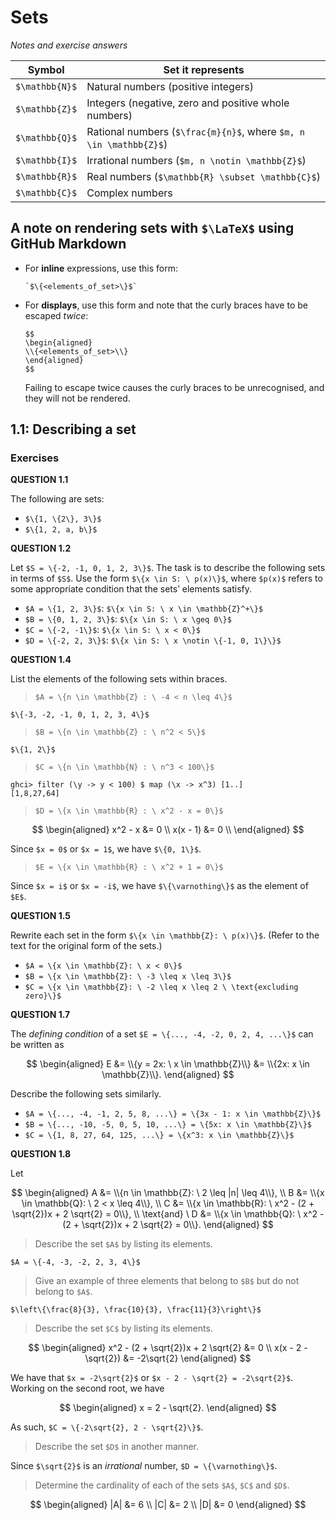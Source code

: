 # Sets

_Notes and exercise answers_

| **Symbol** | **Set it represents** |
| --- | --- |
| `$\mathbb{N}$` | Natural numbers (positive integers) |
| `$\mathbb{Z}$` | Integers (negative, zero and positive whole numbers) |
| `$\mathbb{Q}$` | Rational numbers (`$\frac{m}{n}$`, where `$m, n \in \mathbb{Z}$`) |
| `$\mathbb{I}$` | Irrational numbers (`$m, n \notin \mathbb{Z}$`) |
| `$\mathbb{R}$` | Real numbers (`$\mathbb{R} \subset \mathbb{C}$`) |
| `$\mathbb{C}$` | Complex numbers |

## A note on rendering sets with `$\LaTeX$` using GitHub Markdown

- For **inline** expressions, use this form:
    ```
    `$\{<elements_of_set>\}$`
    ```
- For **displays**, use this form and note that the curly braces have to be escaped _twice_:
    ```
    $$
    \begin{aligned}
    \\{<elements_of_set>\\}
    \end{aligned}
    $$
    ```
  Failing to escape twice causes the curly braces to be unrecognised, and they will not be rendered.

## 1.1: Describing a set

### Exercises

**QUESTION 1.1**

The following are sets:

- `$\{1, \{2\}, 3\}$`
- `$\{1, 2, a, b\}$`

**QUESTION 1.2**

Let `$S = \{-2, -1, 0, 1, 2, 3\}$`. The task is to describe the following sets in terms of `$S$`. Use the form `$\{x \in S: \ p(x)\}$`, where `$p(x)$` refers to some appropriate condition that the sets’ elements satisfy.

- `$A = \{1, 2, 3\}$`: `$\{x \in S: \ x \in \mathbb{Z}^+\}$`
- `$B = \{0, 1, 2, 3\}$`: `$\{x \in S: \ x \geq 0\}$`
- `$C = \{-2, -1\}$`: `$\{x \in S: \ x < 0\}$`
- `$D = \{-2, 2, 3\}$`: `$\{x \in S: \ x \notin \{-1, 0, 1\}\}$`

**QUESTION 1.4**

List the elements of the following sets within braces.

> `$A = \{n \in \mathbb{Z} : \ -4 < n \leq 4\}$`  

`$\{-3, -2, -1, 0, 1, 2, 3, 4\}$`

> `$B = \{n \in \mathbb{Z} : \ n^2 < 5\}$`  

`$\{1, 2\}$`

> `$C = \{n \in \mathbb{N} : \ n^3 < 100\}$`  
    
```
ghci> filter (\y -> y < 100) $ map (\x -> x^3) [1..]
[1,8,27,64]
```

> `$D = \{x \in \mathbb{R} : \ x^2 - x = 0\}$`

$$
\begin{aligned}
x^2 - x &= 0 \\
x(x - 1) &= 0 \\
\end{aligned}
$$

Since `$x = 0$` or `$x = 1$`, we have `$\{0, 1\}$`.

> `$E = \{x \in \mathbb{R} : \ x^2 + 1 = 0\}$`

Since `$x = i$` or `$x = -i$`, we have `$\{\varnothing\}$` as the element of `$E$`.

**QUESTION 1.5**

Rewrite each set in the form `$\{x \in \mathbb{Z}: \ p(x)\}$`. (Refer to the text for the original form of the sets.)

- `$A = \{x \in \mathbb{Z}: \ x < 0\}$`
- `$B = \{x \in \mathbb{Z}: \ -3 \leq x \leq 3\}$`
- `$C = \{x \in \mathbb{Z}: \ -2 \leq x \leq 2 \ \text{excluding zero}\}$`

**QUESTION 1.7**

The _defining condition_ of a set `$E = \{..., -4, -2, 0, 2, 4, ...\}$` can be written as

$$
\begin{aligned}
E &= \\{y = 2x: \ x \in \mathbb{Z}\\}
&= \\{2x: x \in \mathbb{Z}\\}.
\end{aligned}
$$

Describe the following sets similarly.

- `$A = \{..., -4, -1, 2, 5, 8, ...\} = \{3x - 1: x \in \mathbb{Z}\}$`
- `$B = \{..., -10, -5, 0, 5, 10, ...\} = \{5x: x \in \mathbb{Z}\}$`
- `$C = \{1, 8, 27, 64, 125, ...\} = \{x^3: x \in \mathbb{Z}\}$`

**QUESTION 1.8**

Let

$$
\begin{aligned}
A &= \\{n \in \mathbb{Z}: \ 2 \leq |n| \leq 4\\}, \\
B &= \\{x \in \mathbb{Q}: \ 2 < x \leq 4\\}, \\
C &= \\{x \in \mathbb{R}: \ x^2 - (2 + \sqrt{2})x + 2 \sqrt{2} = 0\\}, \\
\text{and} \ D &= \\{x \in \mathbb{Q}: \ x^2 - (2 + \sqrt{2})x + 2 \sqrt{2} = 0\\}.
\end{aligned}
$$

> Describe the set `$A$` by listing its elements.

`$A = \{-4, -3, -2, 2, 3, 4\}$`

> Give an example of three elements that belong to `$B$` but do not belong to `$A$`.

`$\left\{\frac{8}{3}, \frac{10}{3}, \frac{11}{3}\right\}$`

> Describe the set `$C$` by listing its elements.

$$
\begin{aligned}
x^2 - (2 + \sqrt{2})x + 2 \sqrt{2} &= 0 \\
x(x - 2 - \sqrt{2}) &= -2\sqrt{2}
\end{aligned}
$$

We have that `$x = -2\sqrt{2}$` or `$x - 2 - \sqrt{2} = -2\sqrt{2}$`. Working on the second root, we have

$$
\begin{aligned}
x = 2 - \sqrt{2}.
\end{aligned}
$$

As such, `$C = \{-2\sqrt{2}, 2 - \sqrt{2}\}$`.

> Describe the set `$D$` in another manner.

Since `$\sqrt{2}$` is an _irrational_ number, `$D = \{\varnothing\}$`.

> Determine the cardinality of each of the sets `$A$`, `$C$` and `$D$`.

$$
\begin{aligned}
|A| &= 6 \\
|C| &= 2 \\
|D| &= 0
\end{aligned}
$$

